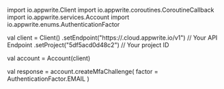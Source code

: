 import io.appwrite.Client
import io.appwrite.coroutines.CoroutineCallback
import io.appwrite.services.Account
import io.appwrite.enums.AuthenticationFactor

val client = Client()
    .setEndpoint("https://<REGION>.cloud.appwrite.io/v1") // Your API Endpoint
    .setProject("5df5acd0d48c2") // Your project ID

val account = Account(client)

val response = account.createMfaChallenge(
    factor =  AuthenticationFactor.EMAIL
)
